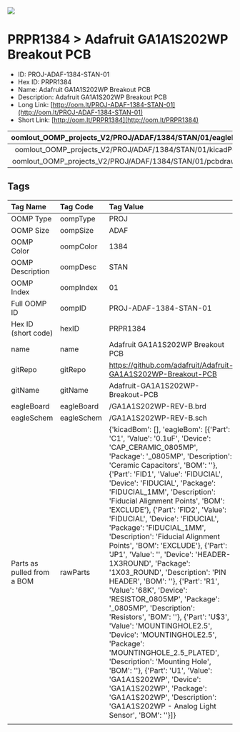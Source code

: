 


  
![][im]
# PRPR1384 > Adafruit GA1A1S202WP Breakout PCB

- ID: PROJ-ADAF-1384-STAN-01
- Hex ID: PRPR1384
- Name: Adafruit GA1A1S202WP Breakout PCB
- Description: Adafruit GA1A1S202WP Breakout PCB
- Long Link: [http://oom.lt/PROJ-ADAF-1384-STAN-01](http://oom.lt/PROJ-ADAF-1384-STAN-01)
- Short Link: [http://oom.lt/PRPR1384](http://oom.lt/PRPR1384)
  

|oomlout_OOMP_projects_V2/PROJ/ADAF/1384/STAN/01/eagleImage.png|oomlout_OOMP_projects_V2/PROJ/ADAF/1384/STAN/01/eagleSchemImage.png|oomlout_OOMP_projects_V2/PROJ/ADAF/1384/STAN/01/kicadPcb3dFront.png|oomlout_OOMP_projects_V2/PROJ/ADAF/1384/STAN/01/kicadPcb3dBack.png|
| :---: | :---: | :---: | :---: |
|oomlout_OOMP_projects_V2/PROJ/ADAF/1384/STAN/01/kicadPcb3d.png|oomlout_OOMP_projects_V2/PROJ/ADAF/1384/STAN/01/bomBack.png|oomlout_OOMP_projects_V2/PROJ/ADAF/1384/STAN/01/bomFront.png|oomlout_OOMP_projects_V2/PROJ/ADAF/1384/STAN/01/pcbdraw.svg|
|oomlout_OOMP_projects_V2/PROJ/ADAF/1384/STAN/01/pcbdrawBack.svg||||

## Tags
  

|Tag Name|Tag Code|Tag Value|
| :--- | :--- | :--- |
|OOMP Type|oompType|PROJ|
|OOMP Size|oompSize|ADAF|
|OOMP Color|oompColor|1384|
|OOMP Description|oompDesc|STAN|
|OOMP Index|oompIndex|01|
|Full OOMP ID|oompID|PROJ-ADAF-1384-STAN-01|
|Hex ID (short code)|hexID|PRPR1384|
|name|name|Adafruit GA1A1S202WP Breakout PCB|
|gitRepo|gitRepo|https://github.com/adafruit/Adafruit-GA1A1S202WP-Breakout-PCB|
|gitName|gitName|Adafruit-GA1A1S202WP-Breakout-PCB|
|eagleBoard|eagleBoard|/GA1A1S202WP-REV-B.brd|
|eagleSchem|eagleSchem|/GA1A1S202WP-REV-B.sch|
|Parts as pulled from a BOM|rawParts|{'kicadBom': [], 'eagleBom': [{'Part': 'C1', 'Value': '0.1uF', 'Device': 'CAP_CERAMIC_0805MP', 'Package': '_0805MP', 'Description': 'Ceramic Capacitors', 'BOM': ''}, {'Part': 'FID1', 'Value': 'FIDUCIAL', 'Device': 'FIDUCIAL', 'Package': 'FIDUCIAL_1MM', 'Description': 'Fiducial Alignment Points', 'BOM': 'EXCLUDE'}, {'Part': 'FID2', 'Value': 'FIDUCIAL', 'Device': 'FIDUCIAL', 'Package': 'FIDUCIAL_1MM', 'Description': 'Fiducial Alignment Points', 'BOM': 'EXCLUDE'}, {'Part': 'JP1', 'Value': '', 'Device': 'HEADER-1X3ROUND', 'Package': '1X03_ROUND', 'Description': 'PIN HEADER', 'BOM': ''}, {'Part': 'R1', 'Value': '68K', 'Device': 'RESISTOR_0805MP', 'Package': '_0805MP', 'Description': 'Resistors', 'BOM': ''}, {'Part': 'U$3', 'Value': 'MOUNTINGHOLE2.5', 'Device': 'MOUNTINGHOLE2.5', 'Package': 'MOUNTINGHOLE_2.5_PLATED', 'Description': 'Mounting Hole', 'BOM': ''}, {'Part': 'U1', 'Value': 'GA1A1S202WP', 'Device': 'GA1A1S202WP', 'Package': 'GA1A1S202WP', 'Description': 'GA1A1S202WP - Analog Light Sensor', 'BOM': ''}]}|
||||



[im]: PROJ/ADAF/1384/STAN/01/kicadPcb3d_450.png
